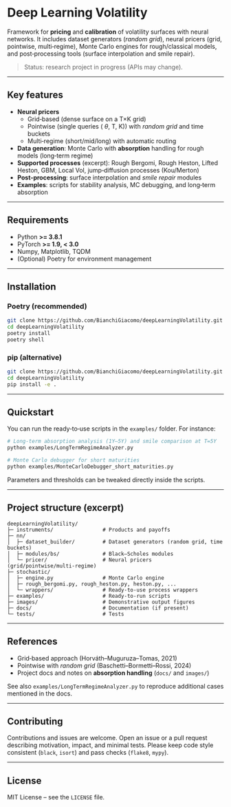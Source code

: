 # Deep Learning Volatility

Framework for **pricing** and **calibration** of volatility surfaces with neural networks.
It includes dataset generators (*random grid*), neural pricers (grid, pointwise, multi‑regime),
Monte Carlo engines for rough/classical models, and post‑processing tools (surface interpolation and smile repair).

> Status: research project in progress (APIs may change).

---

## Key features

- **Neural pricers**
  - Grid‑based (dense surface on a T×K grid)
  - Pointwise (single queries (	$\theta$, T, K)) with *random grid* and time buckets
  - Multi‑regime (short/mid/long) with automatic routing
- **Data generation**: Monte Carlo with **absorption** handling for rough models (long‑term regime)
- **Supported processes** (excerpt): Rough Bergomi, Rough Heston, Lifted Heston, GBM, Local Vol, jump‑diffusion processes (Kou/Merton)
- **Post‑processing**: surface interpolation and *smile repair* modules
- **Examples**: scripts for stability analysis, MC debugging, and long‑term absorption

---

## Requirements

- Python **>= 3.8.1**
- PyTorch **>= 1.9, < 3.0**
- Numpy, Matplotlib, TQDM
- (Optional) Poetry for environment management

---

## Installation

### Poetry (recommended)
```bash
git clone https://github.com/BianchiGiacomo/deepLearningVolatility.git
cd deepLearningVolatility
poetry install
poetry shell
```

### pip (alternative)
```bash
git clone https://github.com/BianchiGiacomo/deepLearningVolatility.git
cd deepLearningVolatility
pip install -e .
```

---

## Quickstart

You can run the ready‑to‑use scripts in the `examples/` folder. For instance:

```bash
# Long‑term absorption analysis (1Y–5Y) and smile comparison at T=5Y
python examples/LongTermRegimeAnalyzer.py

# Monte Carlo debugger for short maturities
python examples/MonteCarloDebugger_short_maturities.py
```

Parameters and thresholds can be tweaked directly inside the scripts.

---

## Project structure (excerpt)

```
deepLearningVolatility/
├─ instruments/                # Products and payoffs
├─ nn/
│  ├─ dataset_builder/         # Dataset generators (random grid, time buckets)
│  ├─ modules/bs/              # Black–Scholes modules
│  └─ pricer/                  # Neural pricers (grid/pointwise/multi‑regime)
├─ stochastic/
│  ├─ engine.py                # Monte Carlo engine
│  ├─ rough_bergomi.py, rough_heston.py, heston.py, ...
│  └─ wrappers/                # Ready‑to‑use process wrappers
├─ examples/                   # Ready‑to‑run scripts
├─ images/                     # Demonstrative output figures
├─ docs/                       # Documentation (if present)
└─ tests/                      # Tests
```

---

## References

- Grid‑based approach (Horváth–Muguruza–Tomas, 2021)
- Pointwise with *random grid* (Baschetti–Bormetti–Rossi, 2024)
- Project docs and notes on **absorption handling** (`docs/` and `images/`)

See also `examples/LongTermRegimeAnalyzer.py` to reproduce additional cases mentioned in the docs.

---

## Contributing

Contributions and issues are welcome.
Open an issue or a pull request describing motivation, impact, and minimal tests.
Please keep code style consistent (`black`, `isort`) and pass checks (`flake8`, `mypy`).

---

## License

MIT License – see the `LICENSE` file.
